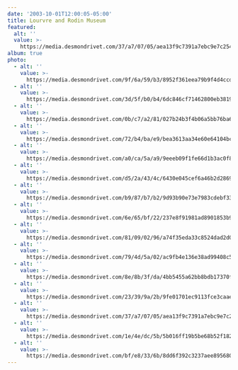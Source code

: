```yaml
---
date: '2003-10-01T12:00:05-05:00'
title: Lourvre and Rodin Museum
featured:
  alt: ''
  value: >-
    https://media.desmondrivet.com/37/a7/07/05/aea13f9c7391a7ebc9e7c25481b4a8ae09b3f6282854d2647d252e3a.jpg
album: true
photo:
  - alt: ''
    value: >-
      https://media.desmondrivet.com/9f/6a/59/b3/8952f361eea79b9f4d4ccd9914bb7f9d844281fca334b1254eb9be05.jpg
  - alt: ''
    value: >-
      https://media.desmondrivet.com/3d/5f/b0/b4/6dc846cf71462800eb381934966c8fab214839b2f0ef45a391f9ba50.jpg
  - alt: ''
    value: >-
      https://media.desmondrivet.com/0b/c7/a2/81/027b24b3f4b06a5bb76ba61d57061ef51bae2d97bd27940b8a0c044f.jpg
  - alt: ''
    value: >-
      https://media.desmondrivet.com/72/b4/ba/e9/bea3613aa34e60e64104bcdf1aac3d87ae6f4ddebb3f1dadb3927282.jpg
  - alt: ''
    value: >-
      https://media.desmondrivet.com/a0/ca/5a/a9/9eeeb09f1fe66d1b3ac0f8668a6c5e5864ac4c5ef2e079ec1d32e224.jpg
  - alt: ''
    value: >-
      https://media.desmondrivet.com/d5/2a/43/4c/6430e045cef6a46b2d28697a649fe615e4818c5e5fc86fa56205436d.jpg
  - alt: ''
    value: >-
      https://media.desmondrivet.com/b9/87/b7/b2/9d93b90e73e7983cdebf33799426df1bb33a97b1cb7b945b7e4f37d7.jpg
  - alt: ''
    value: >-
      https://media.desmondrivet.com/6e/65/bf/22/237e8f91981ad8901853b97d76ccb387d00beb308f5abef97b7b71ed.jpg
  - alt: ''
    value: >-
      https://media.desmondrivet.com/81/09/02/96/a74f35eda33c8524dad2d0483d4f4de0df585c656fc2f23996c91af2.jpg
  - alt: ''
    value: >-
      https://media.desmondrivet.com/79/4d/5a/02/ac9fb4e136e38ad99408c56b648a77a1d62156335c0a15ed1beccb78.jpg
  - alt: ''
    value: >-
      https://media.desmondrivet.com/8e/8b/3f/da/4bb5455a62bb8bdb17370f10f673a8da488a56e4c366bcdb50e1b294.jpg
  - alt: ''
    value: >-
      https://media.desmondrivet.com/23/39/9a/2b/9fe01701ec9113fce3caae39779913fbbc690c629143fdb362e6445d.jpg
  - alt: ''
    value: >-
      https://media.desmondrivet.com/37/a7/07/05/aea13f9c7391a7ebc9e7c25481b4a8ae09b3f6282854d2647d252e3a.jpg
  - alt: ''
    value: >-
      https://media.desmondrivet.com/1e/4e/dc/5b/5b016ff19b5be68b52f18298650a0067af9b0488ad653434a18efb2c.jpg
  - alt: ''
    value: >-
      https://media.desmondrivet.com/bf/e8/33/6b/8dd6f392c3237aee895680fd17b84c460a027e8b8dc46c39f8849a78.jpg
---
```


